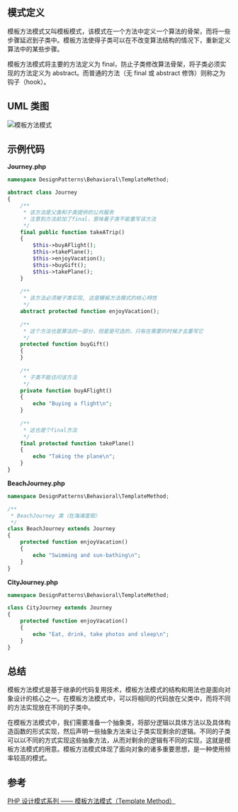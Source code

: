 ## 模式定义
模板方法模式又叫模板模式，该模式在一个方法中定义一个算法的骨架，而将一些步骤延迟到子类中。模板方法使得子类可以在不改变算法结构的情况下，重新定义算法中的某些步骤。

模板方法模式将主要的方法定义为 final，防止子类修改算法骨架，将子类必须实现的方法定义为 abstract。而普通的方法（无 final 或 abstract 修饰）则称之为钩子（hook）。


## UML 类图
![模板方法模式](http://7xkt52.com1.z0.glb.clouddn.com/markdown/1468065120702.png)


## 示例代码

**Journey.php**

```php
namespace DesignPatterns\Behavioral\TemplateMethod;

abstract class Journey
{
    /**
     * 该方法是父类和子类提供的公共服务
     * 注意到方法前加了final，意味着子类不能重写该方法
     */
    final public function takeATrip()
    {
        $this->buyAFlight();
        $this->takePlane();
        $this->enjoyVacation();
        $this->buyGift();
        $this->takePlane();
    }
    
    /**
     * 该方法必须被子类实现, 这是模板方法模式的核心特性
     */
    abstract protected function enjoyVacation();
    
    /**
     * 这个方法也是算法的一部分，但是是可选的，只有在需要的时候才去重写它
     */
    protected function buyGift()
    {
    }
    
    /**
     * 子类不能访问该方法
     */
    private function buyAFlight()
    {
        echo "Buying a flight\n";
    }
    
    /**
     * 这也是个final方法
     */
    final protected function takePlane()
    {
        echo "Taking the plane\n";
    }
}
```

**BeachJourney.php**

```php
namespace DesignPatterns\Behavioral\TemplateMethod;

/**
 * BeachJourney 类（在海滩度假）
 */
class BeachJourney extends Journey
{
    protected function enjoyVacation()
    {
        echo "Swimming and sun-bathing\n";
    }
}
```

**CityJourney.php**

```php
namespace DesignPatterns\Behavioral\TemplateMethod;

class CityJourney extends Journey
{
    protected function enjoyVacation()
    {
        echo "Eat, drink, take photos and sleep\n";
    }
}
```


## 总结
模板方法模式是基于继承的代码复用技术，模板方法模式的结构和用法也是面向对象设计的核心之一。在模板方法模式中，可以将相同的代码放在父类中，而将不同的方法实现放在不同的子类中。

在模板方法模式中，我们需要准备一个抽象类，将部分逻辑以具体方法以及具体构造函数的形式实现，然后声明一些抽象方法来让子类实现剩余的逻辑。不同的子类可以以不同的方式实现这些抽象方法，从而对剩余的逻辑有不同的实现，这就是模板方法模式的用意。模板方法模式体现了面向对象的诸多重要思想，是一种使用频率较高的模式。


## 参考
[PHP 设计模式系列 —— 模板方法模式（Template Method）](http://laravelacademy.org/post/3006.html)

